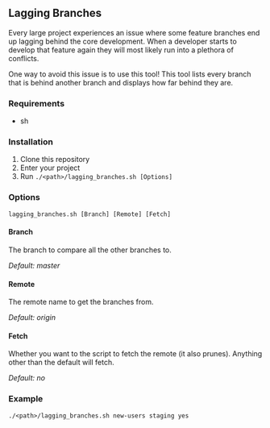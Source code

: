 ## Lagging Branches

Every large project experiences an issue where some feature branches end up lagging behind the core development. When a developer starts to develop that feature again they will most likely run into a plethora of conflicts.

One way to avoid this issue is to use this tool! This tool lists every branch that is behind another branch and displays how far behind they are.

### Requirements

- sh

### Installation

1. Clone this repository
2. Enter your project
3. Run `./<path>/lagging_branches.sh [Options]`

### Options

`lagging_branches.sh [Branch] [Remote] [Fetch]`

#### Branch

The branch to compare all the other branches to.

*Default: master*

#### Remote

The remote name to get the branches from.

*Default: origin*

#### Fetch

Whether you want to the script to fetch the remote (it also prunes). Anything other than the default will fetch.

*Default: no*

### Example

`./<path>/lagging_branches.sh new-users staging yes`
